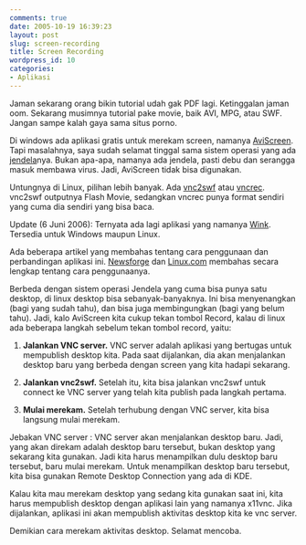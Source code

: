 ```yaml
---
comments: true
date: 2005-10-19 16:39:23
layout: post
slug: screen-recording
title: Screen Recording
wordpress_id: 10
categories:
- Aplikasi
---
```


Jaman sekarang orang bikin tutorial udah gak PDF lagi. Ketinggalan jaman oom. 
Sekarang musimnya tutorial pake movie, baik AVI, MPG, atau SWF.
Jangan sampe kalah gaya sama situs porno. 

Di windows ada aplikasi gratis untuk merekam screen, namanya [AviScreen](http://www.bobyte.com/AviScreen/index.asp). Tapi masalahnya, saya sudah selamat tinggal sama sistem operasi yang ada [jendela](http://www.microsoft.com/windows/default.mspx)nya. Bukan apa-apa, namanya ada jendela, pasti debu dan serangga masuk membawa virus. Jadi, AviScreen tidak bisa digunakan. 

Untungnya di Linux, pilihan lebih banyak. Ada [vnc2swf](http://www.unixuser.org/~euske/vnc2swf/) atau [vncrec](http://www.sodan.org/~penny/vncrec/). vnc2swf outputnya Flash Movie, sedangkan vncrec punya format sendiri yang cuma dia sendiri yang bisa baca.

Update (6 Juni 2006): Ternyata ada lagi aplikasi yang namanya [Wink](http://www.debugmode.com/wink/). Tersedia untuk Windows maupun Linux.

Ada beberapa artikel yang membahas tentang cara penggunaan dan perbandingan aplikasi ini. [Newsforge](http://www.newsforge.com/article.pl?sid=04/08/16/2128226) dan [Linux.com](http://www.linux.com/article.pl?sid=04/07/26/1815242) membahas secara lengkap tentang cara penggunaanya. 

Berbeda dengan sistem operasi Jendela yang cuma bisa punya satu desktop, di linux desktop bisa sebanyak-banyaknya. Ini bisa menyenangkan (bagi yang sudah tahu), dan bisa juga membingungkan (bagi yang belum tahu). Jadi, kalo AviScreen kita cukup tekan tombol Record, kalau di linux ada beberapa langkah sebelum tekan tombol record, yaitu: 



	
  1. **Jalankan VNC server.** 
VNC server adalah aplikasi yang bertugas untuk mempublish desktop kita. Pada saat dijalankan, dia akan menjalankan desktop baru yang berbeda dengan screen yang kita hadapi sekarang. 
       

	
  2. **Jalankan vnc2swf.**
Setelah itu, kita bisa jalankan vnc2swf untuk connect ke VNC server yang telah kita publish pada langkah pertama. 
       

	
  3. **Mulai merekam.**
Setelah terhubung dengan VNC server, kita bisa langsung mulai merekam.
        



Jebakan VNC server : 
VNC server akan menjalankan desktop baru. Jadi, yang akan direkam adalah desktop baru tersebut, bukan desktop yang sekarang kita gunakan. Jadi kita harus menampilkan dulu desktop baru tersebut, baru mulai merekam. 
Untuk menampilkan desktop baru tersebut, kita bisa gunakan Remote Desktop Connection yang ada di KDE.

Kalau kita mau merekam desktop yang sedang kita gunakan saat ini, kita harus mempublish desktop dengan aplikasi lain yang namanya x11vnc. Jika dijalankan, aplikasi ini akan mempublish aktivitas desktop kita ke vnc server. 

Demikian cara merekam aktivitas desktop. 
Selamat mencoba.
